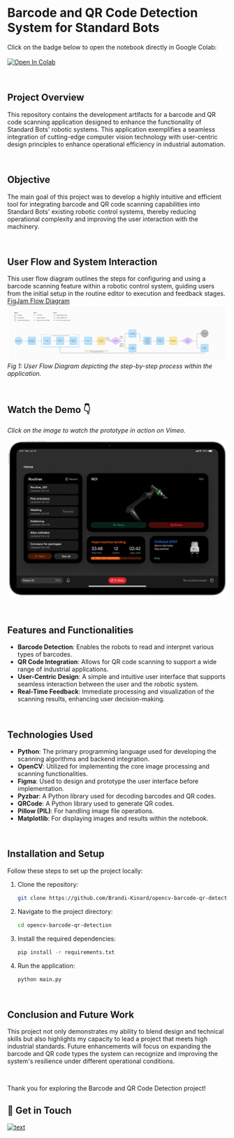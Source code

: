 # Barcode and QR Code Detection System for Standard Bots

Click on the badge below to open the notebook directly in Google Colab:
<br>
<br>
[![Open In Colab](https://colab.research.google.com/assets/colab-badge.svg)](https://colab.research.google.com/drive/1XYhJWEjsE7C9vP6csqLb9nt69XlYHRkg?usp=sharing)

<br>

## Project Overview
This repository contains the development artifacts for a barcode and QR code scanning application designed to enhance the functionality of Standard Bots' robotic systems. This application exemplifies a seamless integration of cutting-edge computer vision technology with user-centric design principles to enhance operational efficiency in industrial automation.

<br>

## Objective
The main goal of this project was to develop a highly intuitive and efficient tool for integrating barcode and QR code scanning capabilities into Standard Bots' existing robotic control systems, thereby reducing operational complexity and improving the user interaction with the machinery.

<br>

## User Flow and System Interaction
This user flow diagram outlines the steps for configuring and using a barcode scanning feature within a robotic control system, guiding users from the initial setup in the routine editor to execution and feedback stages. [FigJam Flow Diagram](https://www.figma.com/board/pi72Pjj4OiDXFyR90CkEyr/Standard-Bots---Scan-Barcode-and-QR-Codes---Flow-Diagram?node-id=1-3528&t=8PhCEkV7Xn3RAvpI-1)
![User Flow Diagram](user_flow_diagram.png)
*Fig 1: User Flow Diagram depicting the step-by-step process within the application.*

<br>

## Watch the Demo 👇
*Click on the image to watch the prototype in action on Vimeo.*
<p align="center">
  <a href="https://vimeo.com/1005641919" target="_blank">
    <img width="634" src="https://github.com/Brandi-Kinard/opencv-barcode-qr-detection/blob/main/barcode_qr_scanning_demo.png?raw=true" alt="Watch the video" />
  </a>
</p>

<br>

## Features and Functionalities
- **Barcode Detection**: Enables the robots to read and interpret various types of barcodes.
- **QR Code Integration**: Allows for QR code scanning to support a wide range of industrial applications.
- **User-Centric Design**: A simple and intuitive user interface that supports seamless interaction between the user and the robotic system.
- **Real-Time Feedback**: Immediate processing and visualization of the scanning results, enhancing user decision-making.

<br>

## Technologies Used
- **Python**: The primary programming language used for developing the scanning algorithms and backend integration.
- **OpenCV**: Utilized for implementing the core image processing and scanning functionalities.
- **Figma**: Used to design and prototype the user interface before implementation.
- **Pyzbar**: A Python library used for decoding barcodes and QR codes.
- **QRCode**: A Python library used to generate QR codes.
- **Pillow (PIL)**: For handling image file operations.
- **Matplotlib**: For displaying images and results within the notebook.

<br>

## Installation and Setup

Follow these steps to set up the project locally:

1. Clone the repository:
   ```bash
   git clone https://github.com/Brandi-Kinard/opencv-barcode-qr-detection
2. Navigate to the project directory:
   ```bash
   cd opencv-barcode-qr-detection
3. Install the required dependencies:
   ```bash
   pip install -r requirements.txt
4. Run the application:
   ```bash
   python main.py

<br>

## Conclusion and Future Work
This project not only demonstrates my ability to blend design and technical skills but also highlights my capacity to lead a project that meets high industrial standards. Future enhancements will focus on expanding the barcode and QR code types the system can recognize and improving the system's resilience under different operational conditions.

<br>

Thank you for exploring the Barcode and QR Code Detection project!

## 👋 Get in Touch
[![text](https://img.shields.io/badge/LinkedIn-0077B5?style=for-the-badge&logo=linkedin&logoColor=white)](https://www.linkedin.com/in/brandi-kinard)

